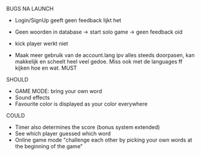BUGS NA LAUNCH
- Login/SignUp geeft geen feedback lijkt het
- Geen woorden in database -> start solo game -> geen feedback oid
- kick player werkt niet


- Maak meer gebruik van de account.lang ipv alles steeds doorpasen, kan makkelijk en scheelt heel veel gedoe. Miss ook met de languages ff kijken hoe en wat. 
MUST

SHOULD
- GAME MODE: bring your own word
- Sound effects
- Favourite color is displayed as your color everywhere

COULD
- Timer also determines the score (bonus system extended)
- See which player guessed which word
- Online game mode "challenge each other by picking your own words at the beginning of the game"
